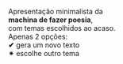 Apresentação minimalista da  
**machina de fazer poesia**,  
com temas escolhidos ao acaso.  
Apenas 2 opções:  
**✔** gera um novo texto  
**✴** escolhe outro tema  
